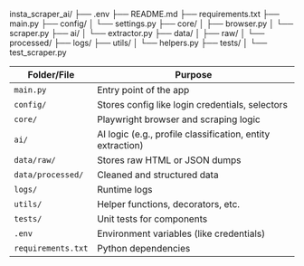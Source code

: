 insta_scraper_ai/
├── .env
├── README.md
├── requirements.txt
├── main.py
├── config/
│   └── settings.py
├── core/
│   ├── browser.py
│   └── scraper.py
├── ai/
│   └── extractor.py
├── data/
│   ├── raw/
│   └── processed/
├── logs/
├── utils/
│   └── helpers.py
├── tests/
│   └── test_scraper.py


| Folder/File        | Purpose                                                    |
| ------------------ | ---------------------------------------------------------- |
| `main.py`          | Entry point of the app                                     |
| `config/`          | Stores config like login credentials, selectors            |
| `core/`            | Playwright browser and scraping logic                      |
| `ai/`              | AI logic (e.g., profile classification, entity extraction) |
| `data/raw/`        | Stores raw HTML or JSON dumps                              |
| `data/processed/`  | Cleaned and structured data                                |
| `logs/`            | Runtime logs                                               |
| `utils/`           | Helper functions, decorators, etc.                         |
| `tests/`           | Unit tests for components                                  |
| `.env`             | Environment variables (like credentials)                   |
| `requirements.txt` | Python dependencies                                        |
